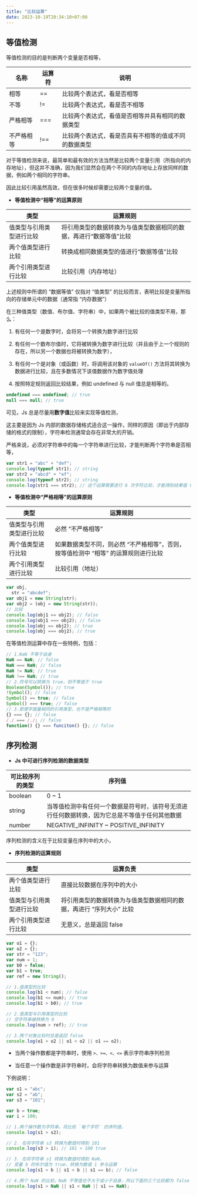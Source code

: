 ```yaml
---
title: "比较运算"
date: 2023-10-19T20:34:10+07:00
---
```


## 等值检测

等值检测的目的是判断两个变量是否相等，

| 名称       | 运算符 | 说明                                                 |
| ---------- | ------ | ---------------------------------------------------- |
| 相等       | ==     | 比较两个表达式，看是否相等                           |
| 不等       | !=     | 比较两个表达式，看是否不相等                         |
| 严格相等   | ===    | 比较两个表达式，看值是否相等并具有相同的数据类型     |
| 不严格相等 | !==    | 比较两个表达式，看是否具有不相等的值或不同的数据类型 |

对于等值检测来说，最简单和最有效的方法当然是比较两个变量引用（所指向的内存地址），但这并不准确，因为我们显然会在两个不同的内存地址上存放同样的数据，例如两个相同的字符串。

因此比较引用虽然高效，但在很多时候却需要比较两个变量的值。

- **等值检测中“相等”的运算原则**

| 类型                     | 运算规则                                                           |
| ------------------------ | ------------------------------------------------------------------ |
| 值类型与引用类型进行比较 | 将引用类型的数据转换为与值类型数据相同的数据，再进行“数据等值”比较 |
| 两个值类型进行比较       | 转换成相同数据类型的值进行“数据等值”比较                           |
| 两个引用类型进行比较     | 比较引用（内存地址）                                               |

上述规则中所谓的 “数据等值” 仅指对 “值类型” 的比较而言，表明比较是变量所指向的存储单元中的数据（通常指 “内存数据”）

在三种值类型（数值、布尔值、字符串）中，如果两个被比较的值类型不用，那么：

1. 有任何一个是数字时，会将另一个转换为数字进行比较

2. 有任何一个数布尔值时，它将被转换为数字进行比较（并且由于上一个规则的存在，所以另一个数据也将被转换为数字），

3. 有任何一个是对象（或函数）时，将调用该对象的 `valueOf()` 方法将其转换为数据进行比较，且在多数情况下该值数据作为数字值处理

4. 按照特定规则返回比较结果，例如 undefined 与 null 值总是相等的。

```js
undefined === undefined; // true
null === null; // true
```

可见，Js 总是尽量用**数字值**比较来实现等值检测，

这主要是因为 Js 内部的数据存储格式适合这一操作，同样的原因（即出于内部存储的格式的限制），字符串检测通常会存在非常大的开销。

严格来说，必须对字符串中的每一个字符串进行比较，才能判断两个字符串是否相等，

```js
var str1 = "abc" + "def";
console.log(typeof str1); // string
var str2 = "abcd" + "ef";
console.log(typeof str2); // string
console.log(str1 === str2); // 这个运算需要进行 6 次字符比较，才能得到结果值 true
```

- **等值检测中“严格相等”的运算原则**

| 类型                     | 运算规则                                                                            |
| ------------------------ | ----------------------------------------------------------------------------------- |
| 值类型与引用类型进行比较 | 必然 “不严格相等”                                                                   |
| 两个值类型进行比较       | 如果数据类型不同，则必然 “不严格相等”，否则，按等值检测中 “相等” 的运算规则进行比较 |
| 两个引用类型进行比较     | 比较引用（地址）                                                                    |

```js
var obj,
  str = "abcdef";
var obj1 = new String(str);
var obj2 = (obj = new String(str));
// 比较
console.log(obj1 == obj2); // false
console.log(obj1 === obj2); // false
console.log(obj == obj2); // true
console.log(obj === obj2); // true
```

在等值检测运算中存在一些特例，包括：

```js
// 1.NaN 不等于自身
NaN == NaN; // false
NaN === NaN; // false
NaN != NaN; // true
NaN !== NaN; // true
// 2.符号可以转换为 true，但不等值于 true
Boolean(Symbol()); // true
!Symbol(); // false
Symbol() == true; // false
Symbol() === true; // false
// 3.即使字面量相同的引用类型，也不是严格相等的
{} === {}; // false
/./ === /./; // false
function() {} === funciton() {}; // false
```

## 序列检测

- **Js 中可进行序列检测的数据类型**

| 可比较序列的类型 | 序列值                                                                                         |
| ---------------- | ---------------------------------------------------------------------------------------------- |
| boolean          | 0 ~ 1                                                                                          |
| string           | 当等值检测中有任何一个数据是符号时，该符号无须进行任何数据转换，因为它总是不等值于任何其他数据 |
| number           | NEGATIVE_INFINITY ~ POSITIVE_INFINITY                                                          |

序列检测的含义在于比较变量在序列中的大小，

- **序列检测的运算规则**

| 类型                     | 运算负责                                                             |
| ------------------------ | -------------------------------------------------------------------- |
| 两个值类型进行比较       | 直接比较数据在序列中的大小                                           |
| 值类型与引用类型进行比较 | 将引用类型的数据转换为与值类型数据相同的数据，再进行 “序列大小” 比较 |
| 两个引用类型进行比较     | 无意义，总是返回 false                                               |

```js
var o1 = {};
var o2 = {};
var str = "123";
var num = 1;
var b0 = false;
var b1 = true;
var ref = new String();

// 1.值类型的比较
console.log(b1 < num); // false
console.log(b1 <= num); // true
console.log(b1 > b0); // true

// 2.值类型与引用类型的比较
// 空字符串被转换为 0
console.log(num > ref); // true

// 3.两个对象比较时总是返回 false
console.log(o1 > o2 || o1 < o2 || o1 == o2);
```

- 当两个操作数都是字符串时，使用 `>、>=、<、<=` 表示字符串序列检测

- 当任意一个操作数是非字符串时，会将字符串转换为数值来参与运算

下例说明：

```js
var s1 = "abc";
var s2 = "ab";
var s3 = "101";

var b = true;
var i = 100;

// 1.两个操作数为字符串，将比较 `每个字符` 的序列值，
console.log(s1 > s2);

// 2. 在将字符串 s3 转换为数值时得到 101
console.log(s3 > i); // 101 > 100 true

// 3. 在将字符串 s1 转换为数值时得到 NaN，
// 变量 b 的布尔值为 true，转换为数值 1 参与运算
console.log(s1 > b || s1 < b || s1 == b); // false

// 4.两个 NaN 的比较，NaN 不等值也不大于或小于自身，所以下面的三个比较都为 false
console.log(s1 > NaN || s1 < NaN || s1 == NaN);
```
